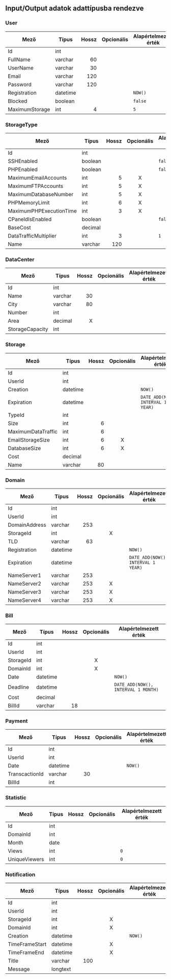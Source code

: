 ## Input/Output adatok adattípusba rendezve

### User

| Mező           | Típus    | Hossz | Opcionális | Alapértelmezett érték |
| -------------- | -------- | ----: | :--------: | --------------------- |
| Id             | int      |       |            |                       |
| FullName       | varchar  |    60 |            |                       |
| UserName       | varchar  |    30 |            |                       |
| Email          | varchar  |   120 |            |                       |
| Password       | varchar  |   120 |            |                       |
| Registration   | datetime |       |            | `NOW()`               |
| Blocked        | boolean  |       |            | `false`               |
| MaximumStorage | int      |     4 |            | `5`                   |

### StorageType

| Mező                    | Típus   | Hossz | Opcionális | Alapértelmezett érték |
| ----------------------- | ------- | ----: | :--------: | --------------------- |
| Id                      | int     |       |            |                       |
| SSHEnabled              | boolean |       |            | `false`               |
| PHPEnabled              | boolean |       |            | `false`               |
| MaximumEmailAccounts    | int     |     5 |     X      |                       |
| MaximumFTPAccounts      | int     |     5 |     X      |                       |
| MaximumDatabaseNumber   | int     |     5 |     X      |                       |
| PHPMemoryLimit          | int     |     6 |     X      |                       |
| MaximumPHPExecutionTime | int     |     3 |     X      |                       |
| CPaneldIsEnabled        | boolean |       |            | `false`               |
| BaseCost                | decimal |       |            |                       |
| DataTrafficMultiplier   | int     |     3 |            | `1`                   |
| Name                    | varchar |   120 |            |                       |

<div class="page-break"></div>

### DataCenter

| Mező            | Típus   | Hossz | Opcionális | Alapértelmezett érték |
| --------------- | ------- | ----: | :--------: | --------------------- |
| Id              | int     |       |            |                       |
| Name            | varchar |    30 |            |                       |
| City            | varchar |    80 |            |                       |
| Number          | int     |       |            |                       |
| Area            | decimal |     X |            |                       |
| StorageCapacity | int     |       |            |                       |

### Storage

| Mező               | Típus    | Hossz | Opcionális | Alapértelmezett érték              |
| ------------------ | -------- | ----: | :--------: | ---------------------------------- |
| Id                 | int      |       |            |                                    |
| UserId             | int      |       |            |                                    |
| Creation           | datetime |       |            | `NOW()`                            |
| Expiration         | datetime |       |            | `DATE_ADD(NOW(), INTERVAL 1 YEAR)` |
| TypeId             | int      |       |            |                                    |
| Size               | int      |     6 |            |                                    |
| MaximumDataTraffic | int      |     6 |            |                                    |
| EmailStorageSize   | int      |     6 |     X      |                                    |
| DatabaseSize       | int      |     6 |     X      |                                    |
| Cost               | decimal  |       |            |                                    |
| Name               | varchar  |    80 |            |                                    |

<div class="page-break"></div>

### Domain

| Mező          | Típus    | Hossz | Opcionális | Alapértelmezett érték              |
| ------------- | -------- | ----: | :--------: | ---------------------------------- |
| Id            | int      |       |            |                                    |
| UserId        | int      |       |            |                                    |
| DomainAddress | varchar  |   253 |            |                                    |
| StorageId     | int      |       |     X      |                                    |
| TLD           | varchar  |    63 |            |                                    |
| Registration  | datetime |       |            | `NOW()`                            |
| Expiration    | datetime |       |            | `DATE_ADD(NOW(), INTERVAL 1 YEAR)` |
| NameServer1   | varchar  |   253 |            |                                    |
| NameServer2   | varchar  |   253 |     X      |                                    |
| NameServer3   | varchar  |   253 |     X      |                                    |
| NameServer4   | varchar  |   253 |     X      |                                    |

### Bill

| Mező      | Típus    | Hossz | Opcionális | Alapértelmezett érték               |
| --------- | -------- | ----: | :--------: | ----------------------------------- |
| Id        | int      |       |            |                                     |
| UserId    | int      |       |            |                                     |
| StorageId | int      |       |     X      |                                     |
| DomainId  | int      |       |     X      |                                     |
| Date      | datetime |       |            | `NOW()`                             |
| Deadline  | datetime |       |            | `DATE_ADD(NOW(), INTERVAL 1 MONTH)` |
| Cost      | decimal  |       |            |                                     |
| BillId    | varchar  |    18 |            |                                     |

### Payment

| Mező           | Típus    | Hossz | Opcionális | Alapértelmezett érték |
| -------------- | -------- | ----: | :--------: | --------------------- |
| Id             | int      |       |            |                       |
| UserId         | int      |       |            |                       |
| Date           | datetime |       |            | `NOW()`               |
| TranscactionId | varchar  |    30 |            |                       |
| BillId         | int      |       |            |                       |

### Statistic

| Mező          | Típus | Hossz | Opcionális | Alapértelmezett érték |
| ------------- | ----- | ----: | :--------: | --------------------- |
| Id            | int   |       |            |                       |
| DomainId      | int   |       |            |                       |
| Month         | date  |       |            |                       |
| Views         | int   |       |            | `0`                   |
| UniqueViewers | int   |       |            | `0`                   |

### Notification

| Mező           | Típus    | Hossz | Opcionális | Alapértelmezett érték |
| -------------- | -------- | ----: | :--------: | --------------------- |
| Id             | int      |       |            |                       |
| UserId         | int      |       |            |                       |
| StorageId      | int      |       |     X      |                       |
| DomainId       | int      |       |     X      |                       |
| Creation       | datetime |       |            | `NOW()`               |
| TimeFrameStart | datetime |       |     X      |                       |
| TimeFrameEnd   | datetime |       |     X      |                       |
| Title          | varchar  |   100 |            |                       |
| Message        | longtext |       |            |                       |
